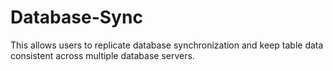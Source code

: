 # Database-Sync
This  allows users to replicate database synchronization and keep table data consistent across multiple database servers.
